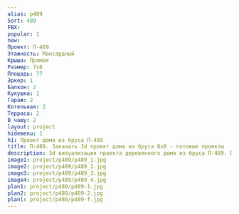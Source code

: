 ```yaml
---
alias: p489
Sort: 489
FBX: 
popular: 1
new: 
Проект: П-489
Этажность: Мансардный
Крыша: Прямая
Размер: 7х8
Площадь: 77
Эркер: 1
Балкон: 2
Кукушка: 1
Гараж: 2
Котельная: 2
Терраса: 2
В чашу: 2
layout: project
hidemenu: 1
h1: Проект дома из бруса П-489
title: П-489. Заказать 3d проект дома из бруса 8х8 - готовые проекты
description: 3d визуализация проекта деревянного дома из бруса П-489. Площадь 77 м2, размер 8х8. Вы можете внести любые изменения в проект.
image1: project/p489/p489_1.jpg
image2: project/p489/p489_2.jpg
image3: project/p489/p489_3.jpg
image4: project/p489/p489_4.jpg
plan1: project/p489/p489-1.jpg
plan2: project/p489/p489-2.jpg
planl: project/p489/p489-f.jpg
---
```


